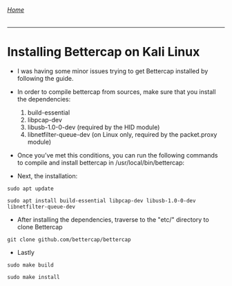 ###### [Home](https://eduardo-granados.github.io/)

---

# Installing Bettercap on Kali Linux


- I was having some minor issues trying to get Bettercap installed by following the guide.

- In order to compile bettercap from sources, make sure that you install the dependencies:

    1. build-essential
    2. libpcap-dev
    3. libusb-1.0-0-dev (required by the HID module)
    4. libnetfilter-queue-dev (on Linux only, required by the packet.proxy module)

- Once you’ve met this conditions, you can run the following commands to compile and install bettercap in /usr/local/bin/bettercap:

- Next, the installation:

`sudo apt update`

`sudo apt install build-essential libpcap-dev libusb-1.0-0-dev libnetfilter-queue-dev`

- After installing the dependencies, traverse to the "etc/" directory to clone Bettercap

`git clone github.com/bettercap/bettercap`

- Lastly

`sudo make build`

`sudo make install`